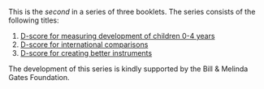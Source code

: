 This is the *second* in a series of three booklets. The series consists 
of the following titles:

1. [D-score for measuring development of children 0-4 years](https://stefvanbuuren.github.io/dbook1/)
2. [D-score for international comparisons](https://stefvanbuuren.github.io/dbook2/)
3. [D-score for creating better instruments](https://stefvanbuuren.github.io/dbook3/)

The development of this series is kindly supported by the 
Bill & Melinda Gates Foundation.

